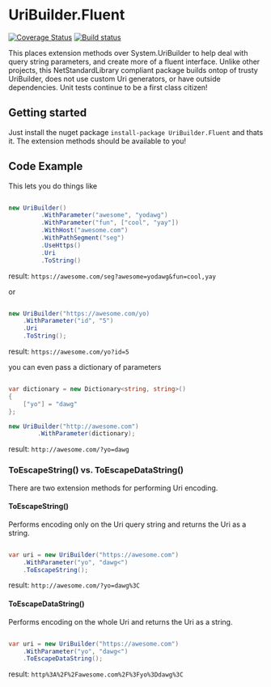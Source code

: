 # UriBuilder.Fluent
[![Coverage Status](https://coveralls.io/repos/github/TerribleDev/UriBuilder.Fluent/badge.svg)](https://coveralls.io/github/TerribleDev/UriBuilder.Fluent) [![Build status](https://ci.appveyor.com/api/projects/status/cp704w3bgaerufxm/branch/master?svg=true)](https://ci.appveyor.com/project/tparnell8/uribuilder-fluent/branch/master)

This places extension methods over System.UriBuilder to help deal with query string parameters, and create more of a fluent interface. Unlike other projects, this NetStandardLibrary compliant package builds ontop of trusty UriBuilder, does not use custom Uri generators, or have outside dependencies. Unit tests continue to be a first class citizen!

## Getting started

Just install the nuget package `install-package UriBuilder.Fluent` and thats it. The extension methods should be available to you!

## Code Example

This lets you do things like

```csharp

new UriBuilder()
         .WithParameter("awesome", "yodawg")
         .WithParameter("fun", ["cool", "yay"])
         .WithHost("awesome.com")
         .WithPathSegment("seg")
         .UseHttps()
         .Uri
         .ToString()

```
result: `https://awesome.com/seg?awesome=yodawg&fun=cool,yay`

or 

```csharp

new UriBuilder("https://awesome.com/yo)
    .WithParameter("id", "5")
    .Uri
    .ToString();

```
result: `https://awesome.com/yo?id=5`

you can even pass a dictionary of parameters

```csharp

var dictionary = new Dictionary<string, string>()
{
    ["yo"] = "dawg"
};

new UriBuilder("http://awesome.com")
        .WithParameter(dictionary);

```
result: `http://awesome.com/?yo=dawg`

### ToEscapeString() vs. ToEscapeDataString()

There are two extension methods for performing Uri encoding.

#### ToEscapeString() 
Performs encoding only on the Uri query string and returns the Uri as a string.

```csharp

var uri = new UriBuilder("https://awesome.com")
    .WithParameter("yo", "dawg<")
    .ToEscapeString();

```

result: `http://awesome.com/?yo=dawg%3C`

#### ToEscapeDataString() 
Performs encoding on the whole Uri and returns the Uri as a string.

```csharp

var uri = new UriBuilder("https://awesome.com")
    .WithParameter("yo", "dawg<")
    .ToEscapeDataString();

```

result: `http%3A%2F%2Fawesome.com%2F%3Fyo%3Ddawg%3C`


